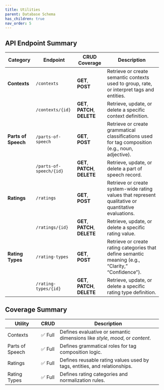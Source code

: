 ```yaml
---
title: Utilities
parent: Database Schema
has_children: true
nav_order: 5
---
```


## API Endpoint Summary

| Category            | Endpoint                | CRUD Coverage                  | Description                                                                                          |
| ------------------- | ----------------------- | ------------------------------ | ---------------------------------------------------------------------------------------------------- |
| **Contexts**        | `/contexts`             | **GET**, **POST**              | Retrieve or create semantic contexts used to group, rate, or interpret tags and entities.            |
|                     | `/contexts/{id}`        | **GET**, **PATCH**, **DELETE** | Retrieve, update, or delete a specific context definition.                                           |
| **Parts of Speech** | `/parts-of-speech`      | **GET**, **POST**              | Retrieve or create grammatical classifications used for tag composition (e.g., noun, adjective).     |
|                     | `/parts-of-speech/{id}` | **GET**, **PATCH**, **DELETE** | Retrieve, update, or delete a part of speech record.                                                 |
| **Ratings**         | `/ratings`              | **GET**, **POST**              | Retrieve or create system-wide rating values that represent qualitative or quantitative evaluations. |
|                     | `/ratings/{id}`         | **GET**, **PATCH**, **DELETE** | Retrieve, update, or delete a specific rating value.                                                 |
| **Rating Types**    | `/rating-types`         | **GET**, **POST**              | Retrieve or create rating categories that define semantic meaning (e.g., “Clarity,” “Confidence”).   |
|                     | `/rating-types/{id}`    | **GET**, **PATCH**, **DELETE** | Retrieve, update, or delete a specific rating type definition.                                       |

## Coverage Summary

| Utility         | CRUD   | Description                                                                   |
| --------------- | ------ | ----------------------------------------------------------------------------- |
| Contexts        | ✅ Full | Defines evaluative or semantic dimensions like *style*, *mood*, or *content*. |
| Parts of Speech | ✅ Full | Defines grammatical roles for tag composition logic.                          |
| Ratings         | ✅ Full | Defines reusable rating values used by tags, entities, and relationships.     |
| Rating Types    | ✅ Full | Defines rating categories and normalization rules.                            |
